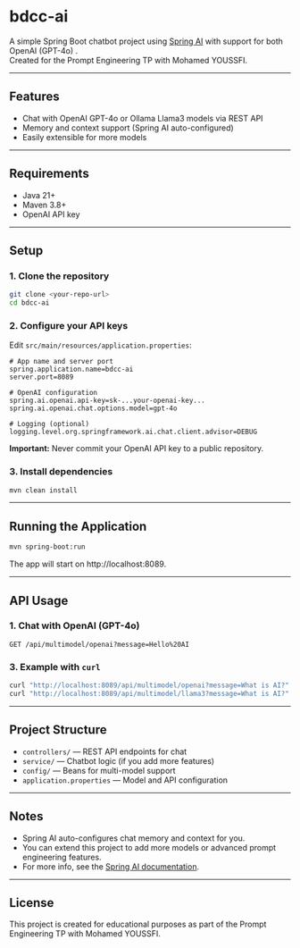 # bdcc-ai

A simple Spring Boot chatbot project using [Spring AI](https://docs.spring.io/spring-ai/reference/) with support for both OpenAI (GPT-4o) .  
Created for the Prompt Engineering TP with Mohamed YOUSSFI.

---

## Features

- Chat with OpenAI GPT-4o or Ollama Llama3 models via REST API
- Memory and context support (Spring AI auto-configured)
- Easily extensible for more models

---

## Requirements

- Java 21+
- Maven 3.8+
- OpenAI API key
---

## Setup

### 1. Clone the repository

```bash
git clone <your-repo-url>
cd bdcc-ai
```

### 2. Configure your API keys

Edit `src/main/resources/application.properties`:

```properties
# App name and server port
spring.application.name=bdcc-ai
server.port=8089

# OpenAI configuration
spring.ai.openai.api-key=sk-...your-openai-key...
spring.ai.openai.chat.options.model=gpt-4o

# Logging (optional)
logging.level.org.springframework.ai.chat.client.advisor=DEBUG
```

**Important:** Never commit your OpenAI API key to a public repository.

### 3. Install dependencies

```bash
mvn clean install
```

---

## Running the Application

```bash
mvn spring-boot:run
```

The app will start on http://localhost:8089.

---

## API Usage

### 1. Chat with OpenAI (GPT-4o)

```http
GET /api/multimodel/openai?message=Hello%20AI
```

### 3. Example with `curl`

```bash
curl "http://localhost:8089/api/multimodel/openai?message=What is AI?"
curl "http://localhost:8089/api/multimodel/llama3?message=What is AI?"
```

---

## Project Structure

- `controllers/` — REST API endpoints for chat
- `service/` — Chatbot logic (if you add more features)
- `config/` — Beans for multi-model support
- `application.properties` — Model and API configuration

---

## Notes

- Spring AI auto-configures chat memory and context for you.
- You can extend this project to add more models or advanced prompt engineering features.
- For more info, see the [Spring AI documentation](https://docs.spring.io/spring-ai/reference/).

---

## License

This project is created for educational purposes as part of the Prompt Engineering TP with Mohamed YOUSSFI.